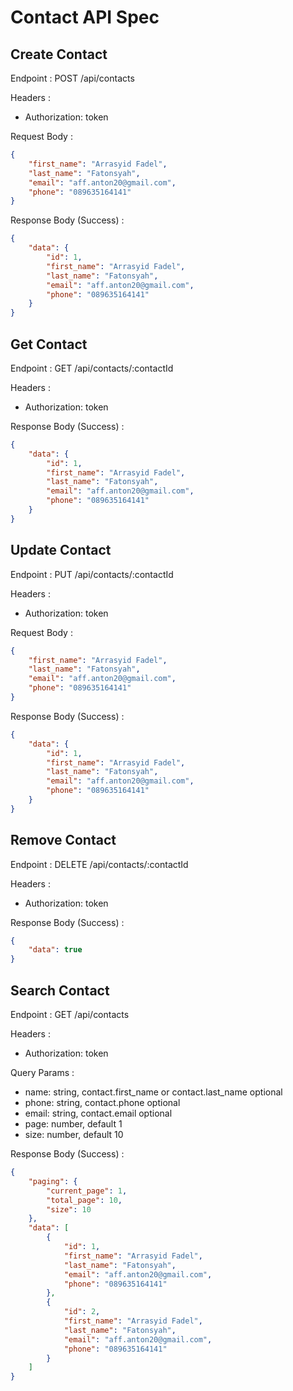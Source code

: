 # Contact API Spec

## Create Contact

Endpoint : POST /api/contacts

Headers :
- Authorization: token

Request Body :

```json
{
    "first_name": "Arrasyid Fadel",
    "last_name": "Fatonsyah",
    "email": "aff.anton20@gmail.com",
    "phone": "089635164141"
}
```

Response Body (Success) :

```json
{
    "data": {
        "id": 1,
        "first_name": "Arrasyid Fadel",
        "last_name": "Fatonsyah",
        "email": "aff.anton20@gmail.com",
        "phone": "089635164141"
    }
}
```

## Get Contact

Endpoint : GET /api/contacts/:contactId

Headers :
- Authorization: token

Response Body (Success) :

```json
{
    "data": {
        "id": 1,
        "first_name": "Arrasyid Fadel",
        "last_name": "Fatonsyah",
        "email": "aff.anton20@gmail.com",
        "phone": "089635164141"
    }
}
```

## Update Contact

Endpoint : PUT /api/contacts/:contactId

Headers :
- Authorization: token

Request Body :

```json
{
    "first_name": "Arrasyid Fadel",
    "last_name": "Fatonsyah",
    "email": "aff.anton20@gmail.com",
    "phone": "089635164141"
}
```

Response Body (Success) :

```json
{
    "data": {
        "id": 1,
        "first_name": "Arrasyid Fadel",
        "last_name": "Fatonsyah",
        "email": "aff.anton20@gmail.com",
        "phone": "089635164141"
    }
}
```

## Remove Contact

Endpoint : DELETE /api/contacts/:contactId

Headers :
- Authorization: token

Response Body (Success) :

```json
{
    "data": true
}
```

## Search Contact

Endpoint : GET /api/contacts

Headers :
- Authorization: token

Query Params :
- name: string, contact.first_name or contact.last_name optional
- phone: string, contact.phone optional
- email: string, contact.email optional
- page: number, default 1
- size: number, default 10

Response Body (Success) :

```json
{
    "paging": {
        "current_page": 1,
        "total_page": 10,
        "size": 10
    },
    "data": [
        {
            "id": 1,
            "first_name": "Arrasyid Fadel",
            "last_name": "Fatonsyah",
            "email": "aff.anton20@gmail.com",
            "phone": "089635164141"
        },
        {
            "id": 2,
            "first_name": "Arrasyid Fadel",
            "last_name": "Fatonsyah",
            "email": "aff.anton20@gmail.com",
            "phone": "089635164141"
        }
    ]
}
```